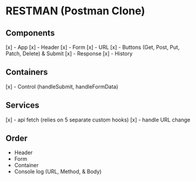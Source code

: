 # RESTMAN (Postman Clone)

## Components
[x] - App
[x] - Header
[x] - Form
      [x] - URL
      [x] - Buttons (Get, Post, Put, Patch, Delete) & Submit
[x] - Response
[x] - History

## Containers
[x] - Control (handleSubmit, handleFormData)


## Services
[x] - api fetch (relies on 5 separate custom hooks)
[x] - handle URL change


## Order
 * Header
 * Form
 * Container
 * Console log (URL, Method, & Body)
